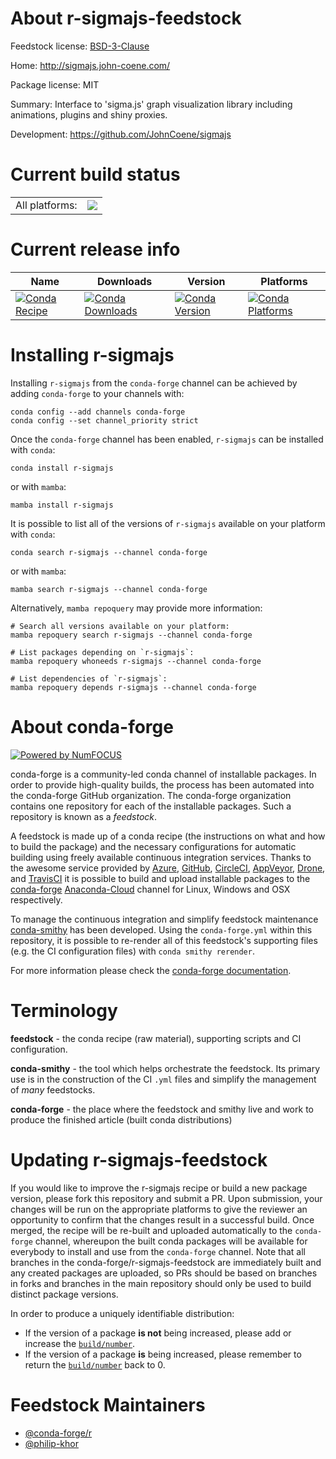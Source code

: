 About r-sigmajs-feedstock
=========================

Feedstock license: [BSD-3-Clause](https://github.com/conda-forge/r-sigmajs-feedstock/blob/main/LICENSE.txt)

Home: http://sigmajs.john-coene.com/

Package license: MIT

Summary: Interface to 'sigma.js' graph visualization library including animations, plugins and shiny proxies.

Development: https://github.com/JohnCoene/sigmajs

Current build status
====================


<table><tr><td>All platforms:</td>
    <td>
      <a href="https://dev.azure.com/conda-forge/feedstock-builds/_build/latest?definitionId=2438&branchName=main">
        <img src="https://dev.azure.com/conda-forge/feedstock-builds/_apis/build/status/r-sigmajs-feedstock?branchName=main">
      </a>
    </td>
  </tr>
</table>

Current release info
====================

| Name | Downloads | Version | Platforms |
| --- | --- | --- | --- |
| [![Conda Recipe](https://img.shields.io/badge/recipe-r--sigmajs-green.svg)](https://anaconda.org/conda-forge/r-sigmajs) | [![Conda Downloads](https://img.shields.io/conda/dn/conda-forge/r-sigmajs.svg)](https://anaconda.org/conda-forge/r-sigmajs) | [![Conda Version](https://img.shields.io/conda/vn/conda-forge/r-sigmajs.svg)](https://anaconda.org/conda-forge/r-sigmajs) | [![Conda Platforms](https://img.shields.io/conda/pn/conda-forge/r-sigmajs.svg)](https://anaconda.org/conda-forge/r-sigmajs) |

Installing r-sigmajs
====================

Installing `r-sigmajs` from the `conda-forge` channel can be achieved by adding `conda-forge` to your channels with:

```
conda config --add channels conda-forge
conda config --set channel_priority strict
```

Once the `conda-forge` channel has been enabled, `r-sigmajs` can be installed with `conda`:

```
conda install r-sigmajs
```

or with `mamba`:

```
mamba install r-sigmajs
```

It is possible to list all of the versions of `r-sigmajs` available on your platform with `conda`:

```
conda search r-sigmajs --channel conda-forge
```

or with `mamba`:

```
mamba search r-sigmajs --channel conda-forge
```

Alternatively, `mamba repoquery` may provide more information:

```
# Search all versions available on your platform:
mamba repoquery search r-sigmajs --channel conda-forge

# List packages depending on `r-sigmajs`:
mamba repoquery whoneeds r-sigmajs --channel conda-forge

# List dependencies of `r-sigmajs`:
mamba repoquery depends r-sigmajs --channel conda-forge
```


About conda-forge
=================

[![Powered by
NumFOCUS](https://img.shields.io/badge/powered%20by-NumFOCUS-orange.svg?style=flat&colorA=E1523D&colorB=007D8A)](https://numfocus.org)

conda-forge is a community-led conda channel of installable packages.
In order to provide high-quality builds, the process has been automated into the
conda-forge GitHub organization. The conda-forge organization contains one repository
for each of the installable packages. Such a repository is known as a *feedstock*.

A feedstock is made up of a conda recipe (the instructions on what and how to build
the package) and the necessary configurations for automatic building using freely
available continuous integration services. Thanks to the awesome service provided by
[Azure](https://azure.microsoft.com/en-us/services/devops/), [GitHub](https://github.com/),
[CircleCI](https://circleci.com/), [AppVeyor](https://www.appveyor.com/),
[Drone](https://cloud.drone.io/welcome), and [TravisCI](https://travis-ci.com/)
it is possible to build and upload installable packages to the
[conda-forge](https://anaconda.org/conda-forge) [Anaconda-Cloud](https://anaconda.org/)
channel for Linux, Windows and OSX respectively.

To manage the continuous integration and simplify feedstock maintenance
[conda-smithy](https://github.com/conda-forge/conda-smithy) has been developed.
Using the ``conda-forge.yml`` within this repository, it is possible to re-render all of
this feedstock's supporting files (e.g. the CI configuration files) with ``conda smithy rerender``.

For more information please check the [conda-forge documentation](https://conda-forge.org/docs/).

Terminology
===========

**feedstock** - the conda recipe (raw material), supporting scripts and CI configuration.

**conda-smithy** - the tool which helps orchestrate the feedstock.
                   Its primary use is in the construction of the CI ``.yml`` files
                   and simplify the management of *many* feedstocks.

**conda-forge** - the place where the feedstock and smithy live and work to
                  produce the finished article (built conda distributions)


Updating r-sigmajs-feedstock
============================

If you would like to improve the r-sigmajs recipe or build a new
package version, please fork this repository and submit a PR. Upon submission,
your changes will be run on the appropriate platforms to give the reviewer an
opportunity to confirm that the changes result in a successful build. Once
merged, the recipe will be re-built and uploaded automatically to the
`conda-forge` channel, whereupon the built conda packages will be available for
everybody to install and use from the `conda-forge` channel.
Note that all branches in the conda-forge/r-sigmajs-feedstock are
immediately built and any created packages are uploaded, so PRs should be based
on branches in forks and branches in the main repository should only be used to
build distinct package versions.

In order to produce a uniquely identifiable distribution:
 * If the version of a package **is not** being increased, please add or increase
   the [``build/number``](https://docs.conda.io/projects/conda-build/en/latest/resources/define-metadata.html#build-number-and-string).
 * If the version of a package **is** being increased, please remember to return
   the [``build/number``](https://docs.conda.io/projects/conda-build/en/latest/resources/define-metadata.html#build-number-and-string)
   back to 0.

Feedstock Maintainers
=====================

* [@conda-forge/r](https://github.com/conda-forge/r/)
* [@philip-khor](https://github.com/philip-khor/)

